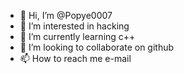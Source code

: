 - 👋 Hi, I’m @Popye0007
- 👀 I’m interested in hacking
- 🌱 I’m currently learning c++
- 💞️ I’m looking to collaborate on github
- 📫 How to reach me e-mail

<!---
Popye0007/Popye0007 is a ✨ special ✨ repository because its `README.md` (this file) appears on your GitHub profile.
You can click the Preview link to take a look at your changes.
--->
